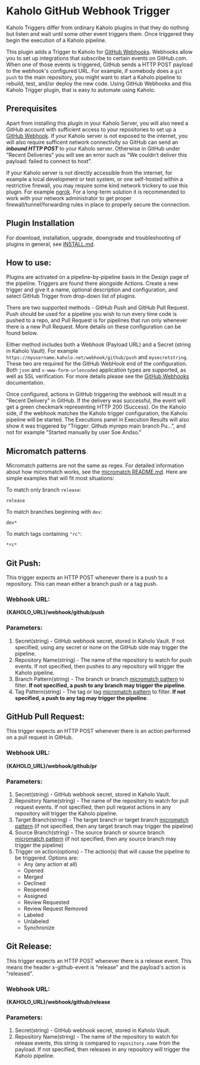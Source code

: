 # Kaholo GitHub Webhook Trigger
Kaholo Triggers differ from ordinary Kaholo plugins in that they do nothing but listen and wait until some other event triggers them. Once triggered they begin the execution of a Kaholo pipeline.

This plugin adds a Trigger to Kaholo for [GitHub Webhooks](https://docs.github.com/en/developers/webhooks-and-events/webhooks/about-webhooks). Webhooks allow you to set up integrations that subscribe to certain events on GitHub.com. When one of those events is triggered, GitHub sends a HTTP POST payload to the webhook's configured URL. For example, if somebody does a `git push` to the main repository, you might want to start a Kaholo pipeline to rebuild, test, and/or deploy the new code. Using GitHub Webhooks and this Kaholo Trigger plugin, that is easy to automate using Kaholo.

## Prerequisites
Apart from installing this plugin in your Kaholo Server, you will also need a GitHub account with sufficient access to your repositories to set up a [GitHub Webhook](https://docs.github.com/en/developers/webhooks-and-events/webhooks/about-webhooks). If your Kaholo server is not exposed to the internet, you will also require sufficent network connectivity so GitHub can send an ***inbound HTTP POST*** to your Kaholo server. Otherwise in GitHub under "Recent Deliveries" you will see an error such as "We couldn’t deliver this payload: failed to connect to host".

If your Kaholo server is not directly accessible from the internet, for example a local development or test system, or one self-hosted within a restrictive firewall, you may require some kind network trickery to use this plugin. For example [ngrok](https://ngrok.com/). For a long-term solution it is recommended to work with your network administrator to get proper firewall/tunnel/forwarding rules in place to properly secure the connection.

## Plugin Installation
For download, installation, upgrade, downgrade and troubleshooting of plugins in general, see [INSTALL.md](./INSTALL.md).

## How to use:
Plugins are activated on a pipeline-by-pipeline basis in the Design page of the pipeline. Triggers are found there alongside Actions. Create a new trigger and give it a name, optional description and configuration, and select GitHub Trigger from drop-down list of plugins.

There are two supported methods - GitHub Push and GitHub Pull Request. Push should be used for a pipeline you wish to run every time code is pushed to a repo, and Pull Request is for pipelines that run only whenever there is a new Pull Request. More details on these configuration can be found below.

Either method includes both a Webhook (Payload URL) and a Secret (string in Kaholo Vault). For example `https://myusername.kaholo.net/webhook/github/push` and `mysecretstring`. These two are required for the GitHub WebHook end of the configuration. Both `json` and `x-www-form-urlencoded` application types are supported, as well as SSL verification. For more details please see the [GitHub Webhooks](https://docs.github.com/en/developers/webhooks-and-events/webhooks/about-webhooks) documentation.

Once configured, actions in GitHub triggering the webhook will result in a "Recent Delivery" in GitHub. If the delivery was successful, the event will get a green checkmark representing HTTP 200 (Success). On the Kaholo side, if the webhook matches the Kaholo trigger configuration, the Kaholo pipeline will be started. The Executions panel in Execution Results will also show it was triggered by "Trigger: Github myrepo main branch Pu...", and not for example "Started manually by user Soe Andso."

## Micromatch patterns
Micromatch patterns are not the same as regex. For detailed information about how micromatch works, see the [micromatch README.md](https://github.com/micromatch/micromatch). Here are simple examples that will fit most situations:

To match only branch `release`:

    release

To match branches beginning with `dev`:

    dev*

To match tags containing `"rc"`:

    *rc*

## Git Push:
This trigger expects an HTTP POST whenever there is a push to a repository. This can mean either a branch push or a tag push.

### Webhook URL:
**{KAHOLO_URL}/webhook/github/push**

### Parameters:
1. Secret(string) - GitHub webhook secret, stored in Kaholo Vault. If not specified, using any secret or none on the GitHub side may trigger the pipeline.
2. Repository Name(string) - The name of the repository to watch for push events. If not specified, then pushes to any repository will trigger the Kaholo pipeline.
3. Branch Pattern(string) - The branch or branch [micromatch pattern](https://github.com/micromatch/micromatch) to filter. **If not specified, a push to any branch may trigger the pipeline**.
4. Tag Pattern(string) - The tag or tag [micromatch pattern](https://github.com/micromatch/micromatch) to filter. **If not specified, a push to any tag may trigger the pipeline**.

## GitHub Pull Request:
This trigger expects an HTTP POST whenever there is an action performed on a pull request in GitHub.

### Webhook URL:
**{KAHOLO_URL}/webhook/github/pr**

### Parameters:
1. Secret(string) - GitHub webhook secret, stored in Kaholo Vault.
2. Repository Name(string) - The name of the repository to watch for pull request events. If not specified, then pull request actions in any repository will trigger the Kaholo pipeline.
3. Target Branch(string) - The target branch or target branch [micromatch pattern](https://github.com/micromatch/micromatch) (if not specified, then any target branch may trigger the pipeline)
4. Source Branch(string) - The source branch or source branch [micromatch pattern](https://github.com/micromatch/micromatch) (if not specified, then any source branch may trigger the pipeline)
5. Trigger on action(options) - The action(s) that will cause the pipeline to be triggered. Options are: 
    - Any (any action at all)
    - Opened
    - Merged
    - Declined
    - Reopened
    - Assigned
    - Review Requested
    - Review Request Removed
    - Labeled
    - Unlabeled
    - Synchronize

## Git Release:
This trigger expects an HTTP POST whenever there is a release event. This means the header x-github-event is "release" and the payload's action is "released".

### Webhook URL:
**{KAHOLO_URL}/webhook/github/release**

### Parameters:
1. Secret(string) - GitHub webhook secret, stored in Kaholo Vault.
2. Repository Name(string) - The name of the repository to watch for release events, this string is compared to `repository.name` from the payload. If not specified, then releases in any repository will trigger the Kaholo pipeline.

